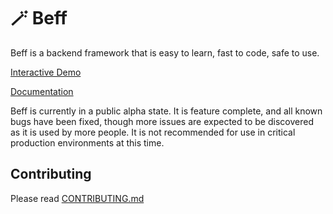 # 🪄 Beff

Beff is a backend framework that is easy to learn, fast to code, safe to use.

[Interactive Demo](https://lucasavila00.github.io/beff/play)

[Documentation](https://lucasavila00.github.io/beff/)

Beff is currently in a public alpha state. It is feature complete, and all known bugs have been fixed, though more issues are expected to be discovered as it is used by more people. It is not recommended for use in critical production environments at this time.

## Contributing

Please read [CONTRIBUTING.md](/CONTRIBUTING.md)
